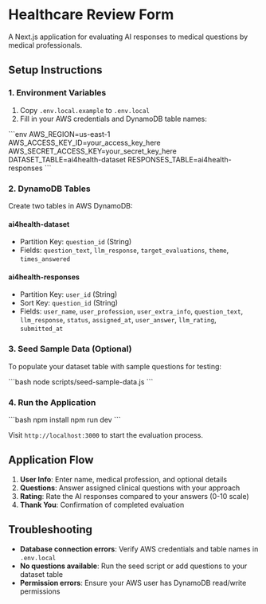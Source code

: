 # Healthcare Review Form

A Next.js application for evaluating AI responses to medical questions by medical professionals.

## Setup Instructions

### 1. Environment Variables

1. Copy `.env.local.example` to `.env.local`
2. Fill in your AWS credentials and DynamoDB table names:

\`\`\`env
AWS_REGION=us-east-1
AWS_ACCESS_KEY_ID=your_access_key_here
AWS_SECRET_ACCESS_KEY=your_secret_key_here
DATASET_TABLE=ai4health-dataset
RESPONSES_TABLE=ai4health-responses
\`\`\`

### 2. DynamoDB Tables

Create two tables in AWS DynamoDB:

#### ai4health-dataset
- Partition Key: `question_id` (String)
- Fields: `question_text`, `llm_response`, `target_evaluations`, `theme`, `times_answered`

#### ai4health-responses
- Partition Key: `user_id` (String)
- Sort Key: `question_id` (String)
- Fields: `user_name`, `user_profession`, `user_extra_info`, `question_text`, `llm_response`, `status`, `assigned_at`, `user_answer`, `llm_rating`, `submitted_at`

### 3. Seed Sample Data (Optional)

To populate your dataset table with sample questions for testing:

\`\`\`bash
node scripts/seed-sample-data.js
\`\`\`

### 4. Run the Application

\`\`\`bash
npm install
npm run dev
\`\`\`

Visit `http://localhost:3000` to start the evaluation process.

## Application Flow

1. **User Info**: Enter name, medical profession, and optional details
2. **Questions**: Answer assigned clinical questions with your approach
3. **Rating**: Rate the AI responses compared to your answers (0-10 scale)
4. **Thank You**: Confirmation of completed evaluation

## Troubleshooting

- **Database connection errors**: Verify AWS credentials and table names in `.env.local`
- **No questions available**: Run the seed script or add questions to your dataset table
- **Permission errors**: Ensure your AWS user has DynamoDB read/write permissions
